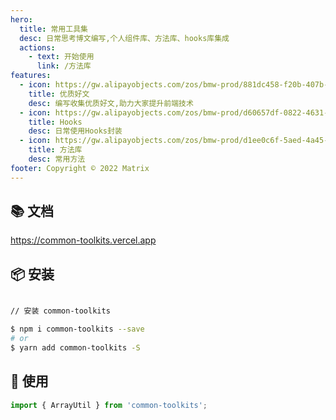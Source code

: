 ```yaml
---
hero:
  title: 常用工具集
  desc: 日常思考博文编写,个人组件库、方法库、hooks库集成
  actions:
    - text: 开始使用
      link: /方法库
features:
  - icon: https://gw.alipayobjects.com/zos/bmw-prod/881dc458-f20b-407b-947a-95104b5ec82b/k79dm8ih_w144_h144.png
    title: 优质好文
    desc: 编写收集优质好文,助力大家提升前端技术
  - icon: https://gw.alipayobjects.com/zos/bmw-prod/d60657df-0822-4631-9d7c-e7a869c2f21c/k79dmz3q_w126_h126.png
    title: Hooks
    desc: 日常使用Hooks封装
  - icon: https://gw.alipayobjects.com/zos/bmw-prod/d1ee0c6f-5aed-4a45-a507-339a4bfe076c/k7bjsocq_w144_h144.png
    title: 方法库
    desc: 常用方法
footer: Copyright © 2022 Matrix
---
```


## 📚 文档
https://common-toolkits.vercel.app


## 📦 安装

```bash

// 安装 common-toolkits

$ npm i common-toolkits --save
# or
$ yarn add common-toolkits -S

```

## 🔨 使用

```js
import { ArrayUtil } from 'common-toolkits';
```

